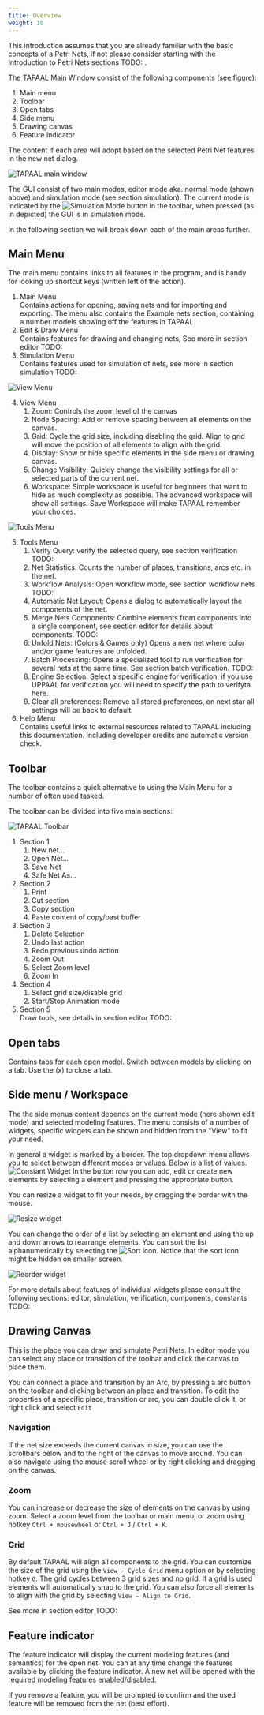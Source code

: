 ```yaml
---
title: Overview
weight: 10
---
```


This introduction assumes that you are already familiar with the basic concepts of a Petri Nets, if not 
please consider starting with the Introduction to Petri Nets sections TODO: . 

The TAPAAL Main Window consist of the following components (see figure): 

  1. Main menu
  2. Toolbar
  3. Open tabs
  4. Side menu
  5. Drawing canvas
  4. Feature indicator

The content if each area will adopt based on the selected Petri Net features in the new net dialog. 

![TAPAAL main window](/gui/tapaal-main-window.png)

The GUI consist of two main modes, editor mode aka. normal mode (shown above) and simulation mode (see section simulation). The current mode is indicated by the ![Simulation Mode](/gui/simulation-indicator.png?classes=inline) button in the toolbar, when pressed (as in depicted) the GUI is in simulation mode.

In the following section we will break down each of the main areas further. 

## Main Menu 

The main menu contains links to all features in the program, and is handy for looking up shortcut keys (written left of the action).

  1. Main Menu \
     Contains actions for opening, saving nets and for importing and exporting. The menu also contains the Example nets section, containing a number models showing off the features in TAPAAL.
  2. Edit & Draw Menu \
     Contains features for drawing and changing nets, See more in section editor TODO:
  3. Simulation Menu \
     Contains features used for simulation of nets, see more in section simulation TODO:

![View Menu](/gui/view-menu.png)

  4. View Menu
     1. Zoom: Controls the zoom level of the canvas
     2. Node Spacing: Add or remove spacing between all elements on the canvas. 
     3. Grid: Cycle the grid size, including disabling the grid. Align to grid will move the position of all elements to align with the grid. 
     4. Display: Show or hide specific elements in the side menu or drawing canvas. 
     5. Change Visibility: Quickly change the visibility settings for all or selected parts of the current net. 
     6. Workspace: Simple workspace is useful for beginners that want to hide as much complexity as possible. The advanced workspace will show all settings. Save Workspace will make TAPAAL remember your choices.

![Tools Menu](/gui/tools-menu.png)

   5. Tools Menu
      1. Verify Query: verify the selected query, see section verification TODO:
      2. Net Statistics: Counts the number of places, transitions, arcs etc. in the net. 
      3. Workflow Analysis: Open workflow mode, see section workflow nets TODO:
      4. Automatic Net Layout: Opens a dialog to automatically layout the components of the net.
      5. Merge Nets Components: Combine elements from components into a single component, see section editor for details about components. TODO:
      6. Unfold Nets: (Colors & Games only) Opens a new net where color and/or game features are unfolded.
      7. Batch Processing: Opens a specialized tool to run verification for several nets at the same time. See section batch verification. TODO:
      8. Engine Selection: Select a specific engine for verification, if you use UPPAAL for verification you will need to specify the path to verifyta here.
      9. Clear all preferences: Remove all stored preferences, on next star all settings will be back to default.
   6. Help Menu \
      Contains useful links to external resources related to TAPAAL including this documentation. Including developer credits and automatic version check. 

## Toolbar

The toolbar contains a quick alternative to using the Main Menu for a number of often used tasked. 

The toolbar can be divided into five main sections: 

![TAPAAL Toolbar](/gui/toolbar.png)

 1. Section 1
    1. New net...
    2. Open Net...
    3. Save Net
    4. Safe Net As... 
 2. Section 2
    1. Print
    2. Cut section
    3. Copy section
    4. Paste content of copy/past buffer
 3. Section 3
    1. Delete Selection
    2. Undo last action
    3. Redo previous undo action
    4. Zoom Out
    5. Select Zoom level
    6. Zoom In
 4. Section 4
    1. Select grid size/disable grid
    2. Start/Stop Animation mode
 5. Section 5 \
    Draw tools, see details in section editor TODO:

## Open tabs

Contains tabs for each open model. Switch between models by clicking on a tab. Use the (x) to close a tab. 

## Side menu / Workspace

The the side menus content depends on the current mode (here shown edit mode) and selected modeling features. 
The menu consists of a number of widgets, specific widgets can be shown and hidden from the "View" to fit your need. 

In general a widget is marked by a border. The top dropdown menu allows you to select between different modes or values. Below is a list of values.
![Constant Widget](/gui/side-panel-component.png)
In the button row you can add, edit or create new elements by selecting a element and pressing the appropriate button. 

You can resize a widget to fit your needs, by dragging the border with the mouse.

![Resize widget](/gui/resize-widget.gif)

You can change the order of a list by selecting an element and using the up and down arrows to rearrange elements. You can sort the list alphanumerically by selecting the ![Sort](/gui/sort-btn.png?classes=inline) icon. Notice that the sort icon might be hidden on smaller screen. 

![Reorder widget](/gui/reorder-widget.gif)

For more details about features of individual widgets please consult the following sections: editor, simulation, verification, components, constants TODO:

## Drawing Canvas

This is the place you can draw and simulate Petri Nets. In editor mode you can select any place or transition of the toolbar and click the canvas to place them. 

You can connect a place and transition by an Arc, by pressing a arc button on the toolbar and clicking between an place and transition. 
To edit the properties of a specific place, transition or arc, you can double click it, or right click and select `Edit`

### Navigation
If the net size exceeds the current canvas in size, you can use the scrollbars below and to the right of the canvas to move around. You can also navigate using the mouse scroll wheel or by right clicking and dragging on the canvas.

### Zoom
You can increase or decrease the size of elements on the canvas by using zoom. Select a zoom level from the toolbar or main menu, or zoom using hotkey `Ctrl + mousewheel` or `Ctrl + J` / `Ctrl + K`.

### Grid
By default TAPAAL will align all components to the grid. You can customize the size of the grid using the `View - Cycle Grid` menu option or by selecting hotkey `G`. 
The grid cycles between 3 grid sizes and no grid. If a grid is used elements will automatically snap to the grid. You can also force all elements to align with the grid by selecting `View - Align to Grid`. 

See more in section editor TODO:

## Feature indicator

The feature indicator will display the current modeling features (and semantics) for the open net. 
You can at any time change the features available by clicking the feature indicator. A new net will be opened with the required modeling features enabled/disabled. 

If you remove a feature, you will be prompted to confirm and the used feature will be removed from the net (best effort).